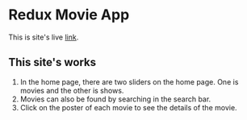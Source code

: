 # Redux Movie App

This is site's live [link](https://redux-movieapp.netlify.app/).

## This site's works
1. In the home page, there are two sliders on the home page. One is movies and the other is shows.
2. Movies can also be found by searching in the search bar.
3. Click on the poster of each movie to see the details of the movie.